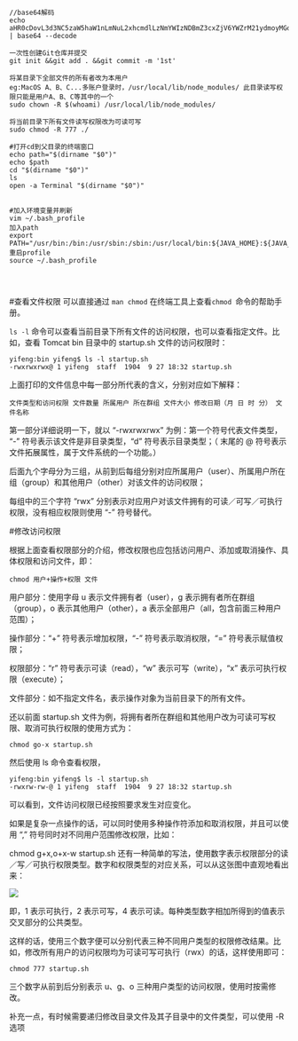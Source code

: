 
``` shell
//base64解码
echo aHR0cDovL3d3NC5zaW5haW1nLmNuL2xhcmdlLzNmYWIzNDBmZ3cxZjV6YWZrM21ydmoyMGdvMG04bXk3LmpwZw== | base64 --decode

一次性创建Git仓库并提交
git init &&git add . &&git commit -m '1st'

将某目录下全部文件的所有者改为本用户
eg:MacOS A、B、C...多账户登录时，/usr/local/lib/node_modules/ 此目录读写权限只能是用户A、B、C等其中的一个
sudo chown -R $(whoami) /usr/local/lib/node_modules/

将当前目录下所有文件读写权限改为可读可写
sudo chmod -R 777 ./

#打开cd到父目录的终端窗口
echo path="$(dirname "$0")"
echo $path
cd "$(dirname "$0")"
ls 
open -a Terminal "$(dirname "$0")"


#加入环境变量并刷新
vim ~/.bash_profile
加入path
export PATH="/usr/bin:/bin:/usr/sbin:/sbin:/usr/local/bin:${JAVA_HOME}:${JAVA_HOME}/bin"
重启profile
source ~/.bash_profile




```



#查看文件权限
可以直接通过 `man chmod` 在终端工具上查看`chmod `命令的帮助手册。

`ls -l` 命令可以查看当前目录下所有文件的访问权限，也可以查看指定文件。比如，查看 Tomcat bin 目录中的 startup.sh 文件的访问权限时：

```
yifeng:bin yifeng$ ls -l startup.sh
-rwxrwxrwx@ 1 yifeng  staff  1904  9 27 18:32 startup.sh
```
上面打印的文件信息中每一部分所代表的含义，分别对应如下解释：

```
文件类型和访问权限 文件数量 所属用户 所在群组 文件大小 修改日期（月 日 时 分） 文件名称
```
第一部分详细说明一下，就以 “-rwxrwxrwx” 为例：第一个符号代表文件类型， “-” 符号表示该文件是非目录类型，“d” 符号表示目录类型；（ 末尾的 @ 符号表示文件拓展属性，属于文件系统的一个功能。）

后面九个字母分为三组，从前到后每组分别对应所属用户（user）、所属用户所在组（group）和其他用户（other）对该文件的访问权限；

每组中的三个字符 “rwx” 分别表示对应用户对该文件拥有的可读／可写／可执行权限，没有相应权限则使用 “-” 符号替代。

#修改访问权限

根据上面查看权限部分的介绍，修改权限也应包括访问用户、添加或取消操作、具体权限和访问文件，即：


```
chmod 用户+操作+权限 文件
```

用户部分：使用字母 u 表示文件拥有者（user），g 表示拥有者所在群组（group），o 表示其他用户（other），a 表示全部用户（all，包含前面三种用户范围）；

操作部分：“+” 符号表示增加权限，“-” 符号表示取消权限，“=” 符号表示赋值权限；

权限部分：“r” 符号表示可读（read），“w” 表示可写（write），“x” 表示可执行权限（execute）；

文件部分：如不指定文件名，表示操作对象为当前目录下的所有文件。

还以前面 startup.sh 文件为例，将拥有者所在群组和其他用户改为可读可写权限、取消可执行权限的使用方式为：


```
chmod go-x startup.sh
```
然后使用 ls 命令查看权限，

```
yifeng:bin yifeng$ ls -l startup.sh
-rwxrw-rw-@ 1 yifeng  staff  1904  9 27 18:32 startup.sh
```
可以看到，文件访问权限已经按照要求发生对应变化。

如果是复杂一点操作的话，可以同时使用多种操作符添加和取消权限，并且可以使用 “,” 符号同时对不同用户范围修改权限，比如：


chmod g+x,o+x-w startup.sh
还有一种简单的写法，使用数字表示权限部分的读／写／可执行权限类型。数字和权限类型的对应关系，可以从这张图中直观地看出来：


![](http://ocq7gtgqu.bkt.clouddn.com/1508342093.png)

即，1 表示可执行，2 表示可写，4 表示可读。每种类型数字相加所得到的值表示交叉部分的公共类型。

这样的话，使用三个数字便可以分别代表三种不同用户类型的权限修改结果。比如，修改所有用户的访问权限均为可读可写可执行（rwx）的话，这样使用即可：


```
chmod 777 startup.sh
```
三个数字从前到后分别表示 u、g、o 三种用户类型的访问权限，使用时按需修改。

补充一点，有时候需要递归修改目录文件及其子目录中的文件类型，可以使用 -R 选项